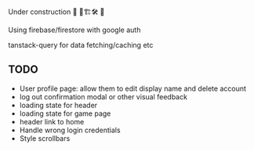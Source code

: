 Under construction
🚧 🔧🏗️🛠️ 🚧

Using firebase/firestore with google auth

tanstack-query for data fetching/caching etc

## TODO

- User profile page: allow them to edit display name and delete account
- log out confirmation modal or other visual feedback
- loading state for header
- loading state for game page
- header link to home
- Handle wrong login credentials
- Style scrollbars
